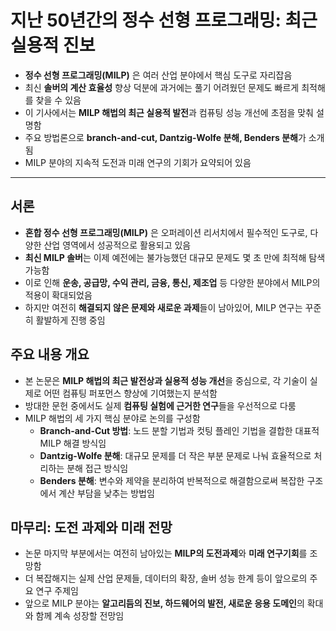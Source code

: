 # 지난 50년간의 정수 선형 프로그래밍: 최근 실용적 진보


* **정수 선형 프로그래밍(MILP)** 은 여러 산업 분야에서 핵심 도구로 자리잡음
* 최신 **솔버의 계산 효율성** 향상 덕분에 과거에는 풀기 어려웠던 문제도 빠르게 최적해를 찾을 수 있음
* 이 기사에서는 **MILP 해법의 최근 실용적 발전**과 컴퓨팅 성능 개선에 초점을 맞춰 설명함
* 주요 방법론으로 **branch-and-cut, Dantzig-Wolfe 분해, Benders 분해**가 소개됨
* MILP 분야의 지속적 도전과 미래 연구의 기회가 요약되어 있음

---

서론
--

* **혼합 정수 선형 프로그래밍(MILP)** 은 오퍼레이션 리서치에서 필수적인 도구로, 다양한 산업 영역에서 성공적으로 활용되고 있음
* **최신 MILP 솔버**는 이제 예전에는 불가능했던 대규모 문제도 몇 초 만에 최적해 탐색 가능함
* 이로 인해 **운송, 공급망, 수익 관리, 금융, 통신, 제조업** 등 다양한 분야에서 MILP의 적용이 확대되었음
* 하지만 여전히 **해결되지 않은 문제와 새로운 과제**들이 남아있어, MILP 연구는 꾸준히 활발하게 진행 중임

주요 내용 개요
--------

* 본 논문은 **MILP 해법의 최근 발전상과 실용적 성능 개선**을 중심으로, 각 기술이 실제로 어떤 컴퓨팅 퍼포먼스 향상에 기여했는지 분석함
* 방대한 문헌 중에서도 실제 **컴퓨팅 실험에 근거한 연구**들을 우선적으로 다룸
* MILP 해법의 세 가지 핵심 분야로 논의를 구성함
  + **Branch-and-Cut 방법**: 노드 분할 기법과 컷팅 플레인 기법을 결합한 대표적 MILP 해결 방식임
  + **Dantzig-Wolfe 분해**: 대규모 문제를 더 작은 부분 문제로 나눠 효율적으로 처리하는 분해 접근 방식임
  + **Benders 분해**: 변수와 제약을 분리하여 반복적으로 해결함으로써 복잡한 구조에서 계산 부담을 낮추는 방법임

마무리: 도전 과제와 미래 전망
-----------------

* 논문 마지막 부분에서는 여전히 남아있는 **MILP의 도전과제**와 **미래 연구기회**를 조망함
* 더 복잡해지는 실제 산업 문제들, 데이터의 확장, 솔버 성능 한계 등이 앞으로의 주요 연구 주제임
* 앞으로 MILP 분야는 **알고리듬의 진보, 하드웨어의 발전, 새로운 응용 도메인**의 확대와 함께 계속 성장할 전망임
